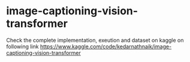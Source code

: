 # image-captioning-vision-transformer
Check the complete implementation, exeution and dataset on kaggle on following link https://www.kaggle.com/code/kedarnathnaik/image-captioning-vision-transformer
